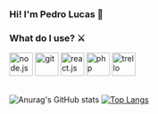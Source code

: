 ### Hi! I'm Pedro Lucas 👋

<h3 align="left">What do I use? ⚔️</h2>

<div align="left">
  
  <img src="https://cdn.jsdelivr.net/gh/devicons/devicon/icons/nodejs/nodejs-original.svg" height="42" width="42" alt="node.js"  />
  <img src="https://cdn.jsdelivr.net/gh/devicons/devicon/icons/git/git-original.svg" height="42" width="42" alt="git"  />
  <img src="https://cdn.jsdelivr.net/gh/devicons/devicon/icons/react/react-original.svg" height="42" width="42" alt="react.js"  />
  <img src="https://cdn.jsdelivr.net/gh/devicons/devicon/icons/php/php-original.svg" height="42" width="42" alt="php"  />
  <img src="https://cdn.jsdelivr.net/gh/devicons/devicon/icons/trello/trello-plain.svg" height="42" width="42" alt="trello"  />
</div>
<br />

![Anurag's GitHub stats](https://github-readme-stats.vercel.app/api?username=pedroCoding&show_icons=true&theme=dracula)
[![Top Langs](https://github-readme-stats.vercel.app/api/top-langs/?username=pedroCoding&layout=compact)](https://github.com/anuraghazra/github-readme-stats)

